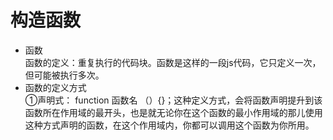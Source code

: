 # 构造函数  
- 函数  
函数的定义：重复执行的代码块。函数是这样的一段js代码，它只定义一次，但可能被执行多次。  
- 函数的定义方式  
①声明式： function  函数名 （）{}；这种定义方式，会将函数声明提升到该函数所在作用域的最开头，也是就无论你在这个函数的最小作用域的那儿使用这种方式声明的函数，在这个作用域内，你都可以调用这个函数为你所用。
